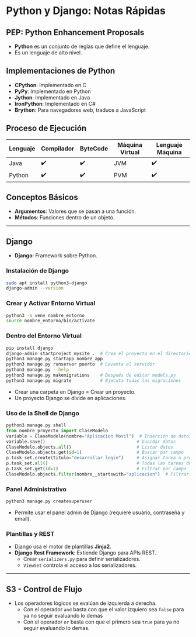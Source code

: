 # Python y Django: Notas Rápidas

## PEP: Python Enhancement Proposals

- **Python** es un conjunto de reglas que define el lenguaje.
- Es un lenguaje de alto nivel.

## Implementaciones de Python

- **CPython**: Implementado en C
- **PyPy**: Implementado en Python
- **Jython**: Implementado en Java
- **IronPython**: Implementado en C#
- **Brython**: Para navegadores web, traduce a JavaScript

## Proceso de Ejecución

| Lenguaje | Compilador | ByteCode | Máquina Virtual | Lenguaje Máquina |
|----------|------------|----------|-----------------|------------------|
| Java     | ✔️         | ✔️       | JVM             | ✔️               |
| Python   | ✔️         | ✔️       | PVM             | ✔️               |

## Conceptos Básicos

- **Argumentos**: Valores que se pasan a una función.
- **Métodos**: Funciones dentro de un objeto.

---

## Django

- **Django**: Framework sobre Python.

### Instalación de Django

```bash
sudo apt install python3-django
django-admin --version
```

### Crear y Activar Entorno Virtual

```bash
python3 -m venv nombre_entorno
source nombre_entorno/bin/activate
```

### Dentro del Entorno Virtual

```bash
pip install django
django-admin startproject mysite .  # Crea el proyecto en el directorio actual
python3 manage.py startapp nombre_app
python3 manage.py runserver puerto  # Levanta el servidor
python3 manage.py --help
python3 manage.py makemigrations    # Después de editar models.py
python3 manage.py migrate           # Ejecuta todas las migraciones
```

- Crear una carpeta en Django = Crear un proyecto.
- Un proyecto Django se divide en aplicaciones.

### Uso de la Shell de Django

```python
python3 manage.py shell
from nombre_proyecto import ClaseModelo
variable = ClaseModelo(nombre="Aplicacion Movil")  # Inserción de datos
variable.save()                                   # Guardar datos
ClaseModelo.objects.all()                         # Listar datos
ClaseModelo.objects.get(id=1)                     # Buscar por campo
p.task_set.create(titulo="desarrollar login")     # Asignar tarea a proyecto
p.task_set.all()                                  # Todas las tareas del proyecto
p.task_set.get(id=1)                              # Filtrar por campo
ClaseModelo.objects.filter(nombre__startswith="aplicacion")  # Filtrar por nombre
```

### Panel Administrativo

```bash
python3 manage.py createsuperuser
```
- Permite usar el panel admin de Django (requiere usuario, contraseña y email).

### Plantillas y REST

- Django usa el motor de plantillas **Jinja2**.
- **Django Rest Framework**: Extiende Django para APIs REST.
    - Crear `serializers.py` para definir serializadores.
    - `ViewSet` controla el acceso a los serializadores.

---

## S3 - Control de Flujo

- Los operadores lógicos se evalúan de izquierda a derecha.
    - Con el operador `and` basta con que el valor izquiero sea `false` para ya no seguir evaluando lo demas
    - Con el operador `or` basta con que el primero sea `true` para ya no seguir evaluando lo demas.
